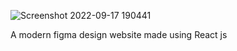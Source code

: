 ![Screenshot 2022-09-17 190441](https://user-images.githubusercontent.com/67392497/190859745-6d5c26f5-3016-4cf3-b7f9-93be1439fee9.png)

A modern figma design website made using React js
